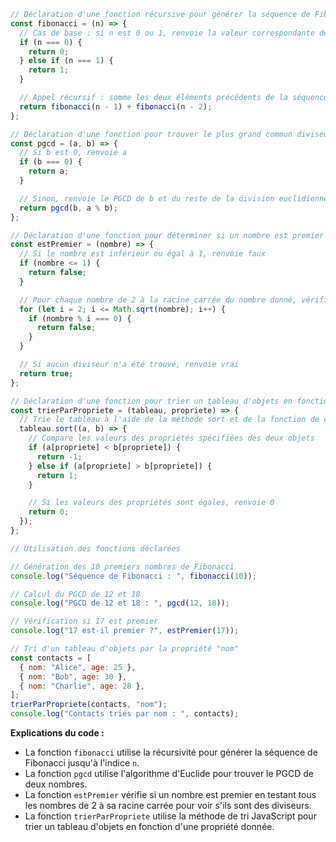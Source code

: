 ```javascript
// Déclaration d'une fonction récursive pour générer la séquence de Fibonacci jusqu'à un indice donné
const fibonacci = (n) => {
  // Cas de base : si n est 0 ou 1, renvoie la valeur correspondante de la séquence
  if (n === 0) {
    return 0;
  } else if (n === 1) {
    return 1;
  }

  // Appel récursif : somme les deux éléments précédents de la séquence
  return fibonacci(n - 1) + fibonacci(n - 2);
};

// Déclaration d'une fonction pour trouver le plus grand commun diviseur (PGCD) de deux nombres
const pgcd = (a, b) => {
  // Si b est 0, renvoie a
  if (b === 0) {
    return a;
  }

  // Sinon, renvoie le PGCD de b et du reste de la division euclidienne de a par b
  return pgcd(b, a % b);
};

// Déclaration d'une fonction pour déterminer si un nombre est premier
const estPremier = (nombre) => {
  // Si le nombre est inférieur ou égal à 1, renvoie faux
  if (nombre <= 1) {
    return false;
  }

  // Pour chaque nombre de 2 à la racine carrée du nombre donné, vérifie s'il divise le nombre sans reste
  for (let i = 2; i <= Math.sqrt(nombre); i++) {
    if (nombre % i === 0) {
      return false;
    }
  }

  // Si aucun diviseur n'a été trouvé, renvoie vrai
  return true;
};

// Déclaration d'une fonction pour trier un tableau d'objets en fonction d'une propriété
const trierParPropriete = (tableau, propriete) => {
  // Trie le tableau à l'aide de la méthode sort et de la fonction de comparaison fournie
  tableau.sort((a, b) => {
    // Compare les valeurs des propriétés spécifiées des deux objets
    if (a[propriete] < b[propriete]) {
      return -1;
    } else if (a[propriete] > b[propriete]) {
      return 1;
    }

    // Si les valeurs des propriétés sont égales, renvoie 0
    return 0;
  });
};

// Utilisation des fonctions déclarées

// Génération des 10 premiers nombres de Fibonacci
console.log("Séquence de Fibonacci : ", fibonacci(10));

// Calcul du PGCD de 12 et 18
console.log("PGCD de 12 et 18 : ", pgcd(12, 18));

// Vérification si 17 est premier
console.log("17 est-il premier ?", estPremier(17));

// Tri d'un tableau d'objets par la propriété "nom"
const contacts = [
  { nom: "Alice", age: 25 },
  { nom: "Bob", age: 30 },
  { nom: "Charlie", age: 28 },
];
trierParPropriete(contacts, "nom");
console.log("Contacts triés par nom : ", contacts);
```

**Explications du code :**

* La fonction `fibonacci` utilise la récursivité pour générer la séquence de Fibonacci jusqu'à l'indice `n`.
* La fonction `pgcd` utilise l'algorithme d'Euclide pour trouver le PGCD de deux nombres.
* La fonction `estPremier` vérifie si un nombre est premier en testant tous les nombres de 2 à sa racine carrée pour voir s'ils sont des diviseurs.
* La fonction `trierParPropriete` utilise la méthode de tri JavaScript pour trier un tableau d'objets en fonction d'une propriété donnée.